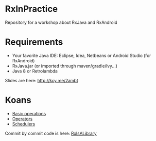 # RxInPractice
Repository for a workshop about RxJava and RxAndroid

# Requirements

* Your favorite Java IDE: Eclipse, Idea, Netbeans or Android Studio (for RxAndroid)
* RxJava.jar (or imported through maven/gradle/ivy...)
* Java 8 or Retrolambda

Slides are here: http://kcy.me/2ambt

# Koans

* [Basic operations](https://github.com/nhpatt/RxInPractice/blob/develop/RxJavaInAction/src/test/java/com/nhpatt/rxjava/basic/RxBasicKoans.java)
* [Operators](https://github.com/nhpatt/RxInPractice/blob/develop/RxJavaInAction/src/test/java/com/nhpatt/rxjava/operators/RxOperatorsKoans.java)
* [Schedulers](https://github.com/nhpatt/RxInPractice/blob/develop/RxJavaInAction/src/test/java/com/nhpatt/rxjava/schedulers/RxSchedulerKoans.java)

Commit by commit code is here: [RxIsALibrary](https://github.com/nhpatt/RxInPractice/blob/develop/RxJavaInAction/src/test/java/com/nhpatt/rxjava/RxIsALibrary.java)

